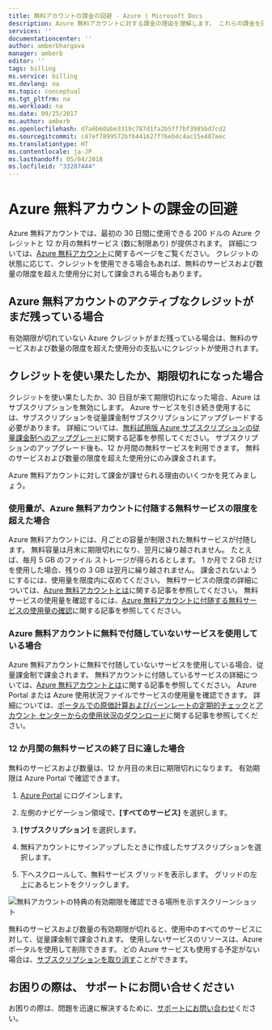 ```yaml
---
title: 無料アカウントの課金の回避 - Azure | Microsoft Docs
description: Azure 無料アカウントに対する課金の理由を理解します。 これらの課金を回避する方法について説明します。
services: ''
documentationcenter: ''
author: amberbhargava
manager: amberb
editor: ''
tags: billing
ms.service: billing
ms.devlang: na
ms.topic: conceptual
ms.tgt_pltfrm: na
ms.workload: na
ms.date: 09/25/2017
ms.author: amberb
ms.openlocfilehash: d7a6b60abe3319c787d1fa2b5ff7bf3985bd7cd2
ms.sourcegitcommit: c47ef7899572bf6441627f76eb4c4ac15e487aec
ms.translationtype: HT
ms.contentlocale: ja-JP
ms.lasthandoff: 05/04/2018
ms.locfileid: "33207444"
---
```

# <a name="avoid-getting-charged-for-your-azure-free-account"></a>Azure 無料アカウントの課金の回避

Azure 無料アカウントでは、最初の 30 日間に使用できる 200 ドルの Azure クレジットと 12 か月の無料サービス (数に制限あり) が提供されます。 詳細については、[Azure 無料アカウント](https://azure.microsoft.com/free/)に関するページをご覧ください。 クレジットの状態に応じて、クレジットを使用できる場合もあれば、無料のサービスおよび数量の限度を超えた使用分に対して課金される場合もあります。

## <a name="you-still-have-active-azure-free-account-credit"></a>Azure 無料アカウントのアクティブなクレジットがまだ残っている場合 
有効期限が切れていない Azure クレジットがまだ残っている場合は、無料のサービスおよび数量の限度を超えた使用分の支払いにクレジットが使用されます。

## <a name="your-credit-ran-out-or-has-expired"></a>クレジットを使い果たしたか、期限切れになった場合
クレジットを使い果たしたか、30 日目が来て期限切れになった場合、Azure はサブスクリプションを無効にします。 Azure サービスを引き続き使用するには、サブスクリプションを従量課金制サブスクリプションにアップグレードする必要があります。 詳細については、[無料試用版 Azure サブスクリプションの従量課金制へのアップグレード](billing-upgrade-azure-subscription.md)に関する記事を参照してください。 サブスクリプションのアップグレード後も、12 か月間の無料サービスを利用できます。 無料のサービスおよび数量の限度を超えた使用分にのみ課金されます。


Azure 無料アカウントに対して課金が課せられる理由のいくつかを見てみましょう。


### <a name="your-usage-exceeds-the-limits-of-free-services-included-with-your-azure-free-account"></a>使用量が、Azure 無料アカウントに付随する無料サービスの限度を超えた場合

Azure 無料アカウントには、月ごとの容量が制限された無料サービスが付随します。 無料容量は月末に期限切れになり、翌月に繰り越されません。 たとえば、毎月 5 GB のファイル ストレージが得られるとします。 1 か月で 2 GB だけを使用した場合、残りの 3 GB は翌月に繰り越されません。 課金されないようにするには、使用量を限度内に収めてください。 無料サービスの限度の詳細については、[Azure 無料アカウントとは](https://azure.microsoft.com/free/free-account-faq/)に関する記事を参照してください。 無料サービスの使用量を確認するには、[Azure 無料アカウントに付随する無料サービスの使用量の確認](billing-check-free-service-usage.md)に関する記事を参照してください。 

### <a name="you-are-using-services-not-included-for-free-with-your-azure-free-account"></a>Azure 無料アカウントに無料で付随していないサービスを使用している場合

Azure 無料アカウントに無料で付随していないサービスを使用している場合、従量課金制で課金されます。 無料アカウントに付随しているサービスの詳細については、[Azure 無料アカウントとは](https://azure.microsoft.com/free/free-account-faq/)に関する記事を参照してください。 Azure Portal または Azure 使用状況ファイルでサービスの使用量を確認できます。 詳細については、[ポータルでの原価計算およびバーンレートの定期的チェック](billing-getting-started.md#costs)と[アカウント センターからの使用状況のダウンロード](billing-download-azure-invoice-daily-usage-date.md)に関する記事を参照してください。 

### <a name="you-have-reached-the-end-of-your-12-months-free-services"></a>12 か月間の無料サービスの終了日に達した場合

無料のサービスおよび数量は、12 か月目の末日に期限切れになります。 有効期限は Azure Portal で確認できます。

1.  [Azure Portal](http://portal.azure.com) にログインします。

2.  左側のナビゲーション領域で、**[すべてのサービス]** を選択します。

3.  **[サブスクリプション]** を選択します。

4.  無料アカウントにサインアップしたときに作成したサブスクリプションを選択します。

5.  下へスクロールして、無料サービス グリッドを表示します。 グリッドの左上にあるヒントをクリックします。

![無料アカウントの特典の有効期限を確認できる場所を示すスクリーンショット](./media/billing-avoid-charges-free-account/freeaccount-benefits-expiration-date.png)


無料のサービスおよび数量の有効期限が切れると、使用中のすべてのサービスに対して、従量課金制で課金されます。 使用しないサービスのリソースは、Azure ポータルを使用して削除できます。 どの Azure サービスも使用する予定がない場合は、[サブスクリプションを取り消す](billing-how-to-cancel-azure-subscription.md)ことができます。

## <a name="need-help-contact-support"></a>お困りの際は、 サポートにお問い合せください

お困りの際は、問題を迅速に解決するために、[サポートにお問い合わせ](https://portal.azure.com/?#blade/Microsoft_Azure_Support/HelpAndSupportBlade)ください。
